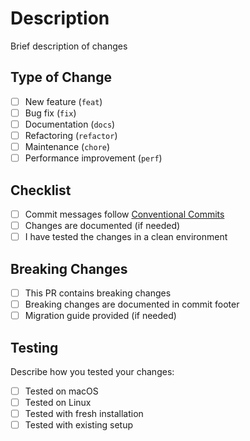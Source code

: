 # Description

Brief description of changes

## Type of Change

- [ ] New feature (`feat`)
- [ ] Bug fix (`fix`)
- [ ] Documentation (`docs`)
- [ ] Refactoring (`refactor`)
- [ ] Maintenance (`chore`)
- [ ] Performance improvement (`perf`)

## Checklist

- [ ] Commit messages follow [Conventional Commits](https://www.conventionalcommits.org/)
- [ ] Changes are documented (if needed)
- [ ] I have tested the changes in a clean environment

## Breaking Changes

- [ ] This PR contains breaking changes
- [ ] Breaking changes are documented in commit footer
- [ ] Migration guide provided (if needed)

## Testing

Describe how you tested your changes:

- [ ] Tested on macOS
- [ ] Tested on Linux
- [ ] Tested with fresh installation
- [ ] Tested with existing setup
